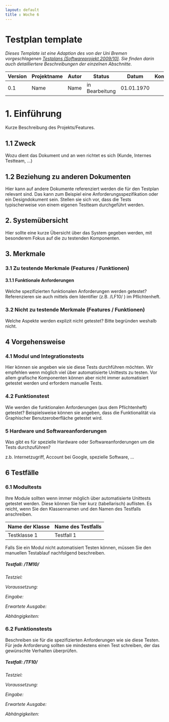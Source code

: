 ```yaml
---
layout: default
title : Woche 6
---
```

# Testplan template

*Dieses Template ist eine Adaption des von der Uni Bremen vorgeschlagenen [Testplans (Softwareprojekt 2009/10)](http://www.informatik.uni-bremen.de/st/Lehre/swp0910/beispiele/testplan.pdf). Sie finden darin auch detailliertere Beschreibungen der einzelnen Abschnitte.*


| Version | Projektname | Autor  | Status | Datum | Kommentar |
| ------- | ----- | ------ | ------ | ----- | --------- |
|  0.1    |  Name   | Name | in Bearbeitung | 01.01.1970 | |


# 1. Einführung

Kurze Beschreibung des Projekts/Features.

## 1.1 Zweck

Wozu dient das Dokument und an wen richtet es sich (Kunde, Internes Testteam, ...)

## 1.2 Beziehung zu anderen Dokumenten

Hier kann auf andere Dokumente referenziert werden die
für den Testplan relevant sind. Das kann zum Beispiel eine Anforderungsspezifikation oder ein Designdokument sein.
Stellen sie sich vor, dass die Tests typischerweise von einem eigenen Testteam durchgeführt werden.

## 2. Systemübersicht

Hier sollte eine kurze Übersicht über das System gegeben werden, mit besonderem Fokus auf die zu testenden Komponenten.


## 3. Merkmale

### 3.1 Zu testende Merkmale (Features / Funktionen)

#### 3.1.1 Funktionale Anforderungen

Welche spezifizierten funktionalen Anforderungen werden getestet? Referenzieren sie auch mittels dem Identifier (z.B. /LF10/ ) im Pflichtenheft.

### 3.2 Nicht zu testende Merkmale (Features / Funktionen)

Welche Aspekte werden explizit nicht getestet? Bitte begründen weshalb nicht. 

## 4 Vorgehensweise

### 4.1 Modul und Integrationstests
Hier können sie angeben wie sie diese Tests durchführen möchten. Wir empfehlen wenn möglich viel über automatisierte Unittests zu testen. 
Vor allem grafische Komponenten können aber nicht immer automatisiert getestet werden und erfordern manuelle Tests.

### 4.2 Funktionstest

Wie werden die funktionalen Anforderungen (aus dem Pflichtenheft) getestet?
Beispielsweise können sie angeben, dass die Funktionalität via Graphischer Benutzeroberfläche getestet wird.

### 5 Hardware und Softwareanforderungen

Was gibt es für spezielle Hardware oder Softwareanforderungen um die Tests durchzuführen?

z.b. Internetzugriff,  Account bei Google, spezielle Software, ...

## 6 Testfälle

### 6.1 Modultests

Ihre Module sollten wenn immer möglich über automatisierte Unittests getestet werden. 
Diese können Sie hier kurz (tabellarisch) auflisten. Es reicht, wenn Sie den Klassennamen und den Namen des Testfalls anschreiben. 

| Name der Klasse | Name des Testfalls |
|-----------------|--------------------|
|   Testklasse 1  |   Testfall 1       |


Falls Sie ein Modul nicht automatisiert Testen können, müssen Sie den manuellen Testablauf nachfolgend beschreiben. 

##### Testfall: /TM10/
*Testziel:*

*Voraussetzung:*

*Eingabe:*

*Erwartete Ausgabe:*

*Abhängigkeiten:*

### 6.2 Funktionstests
Beschreiben sie für die spezifizierten Anforderungen wie sie diese Testen. Für jede Anforderung sollten sie mindestens einen Test schreiben, der das gewünschte Verhalten überprüfen.

##### Testfall: /TF10/
*Testziel:*

*Voraussetzung:*

*Eingabe:*

*Erwartete Ausgabe:*

*Abhängigkeiten:*


